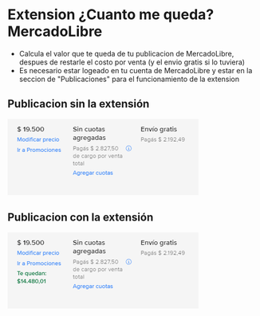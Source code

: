 # Extension ¿Cuanto me queda? MercadoLibre
- Calcula el valor que te queda de tu publicacion de MercadoLibre, despues de restarle el costo por venta (y el envio gratis si lo tuviera)
- Es necesario estar logeado en tu cuenta de MercadoLibre y estar en la seccion de "Publicaciones" para el funcionamiento de la extension
## Publicacion sin la extensión
![alt text](./images/demo_sin_extension2.png)
## Publicacion con la extensión
![alt text](./images/demo_con_extension2.PNG)